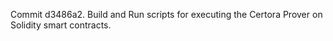 Commit d3486a2.                    Build and Run scripts for executing the Certora Prover on Solidity smart contracts.